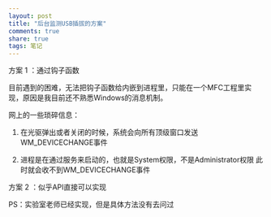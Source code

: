 ```yaml
---
layout: post
title: "后台监测USB插拔的方案" 
comments: true
share: true
tags: 笔记
---
```



方案 1 ：通过钩子函数

目前遇到的困难，无法把钩子函数给内嵌到进程里，只能在一个MFC工程里实现，原因是我目前还不熟悉Windows的消息机制。

网上的一些琐碎信息：

1. 在光驱弹出或者关闭的时候，系统会向所有顶级窗口发送WM_DEVICECHANGE事件

2. 进程是在通过服务来启动的，也就是System权限，不是Administrator权限
此时就会收不到WM_DEVICECHANGE事件


方案 2 ：似乎API直接可以实现

PS：实验室老师已经实现，但是具体方法没有去问过
